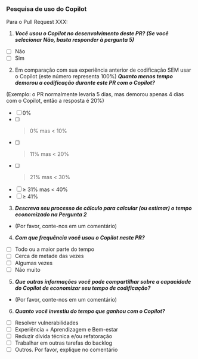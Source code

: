 ### Pesquisa de uso do Copilot

Para o Pull Request XXX:

1. ***Você usou o Copilot no desenvolvimento deste PR? (Se você selecionar Não, basta responder à pergunta 5)***
- [ ] Não
- [ ] Sim

2. Em comparação com sua experiência anterior de codificação SEM usar o Copilot (este número representa 100%) ***Quanto menos tempo demorou a codificação durante este PR com o Copilot?***
   
(Exemplo: o PR normalmente levaria 5 dias, mas demorou apenas 4 dias com o Copilot, então a resposta é 20%)
- [ ] 0%
- [ ] > 0% mas < 10%
- [ ] > 11% mas < 20%
- [ ] > 21% mas < 30%
- [ ] ≥ 31% mas < 40%
- [ ] ≥ 41%

3. ***Descreva seu processo de cálculo para calcular (ou estimar) o tempo economizado na Pergunta 2***

- (Por favor, conte-nos em um comentário)

4. ***Com que frequência você usou o Copilot neste PR?***
- [ ] Todo ou a maior parte do tempo
- [ ] Cerca de metade das vezes
- [ ] Algumas vezes
- [ ] Não muito

5. ***Que outras informações você pode compartilhar sobre a capacidade do Copilot de economizar seu tempo de codificação?***

- (Por favor, conte-nos em um comentário)

6. ***Quanto você investiu do tempo que ganhou com o Copilot?***
- [ ] Resolver vulnerabilidades
- [ ] Experiência + Aprendizagem e Bem-estar
- [ ] Reduzir dívida técnica e/ou refatoração
- [ ] Trabalhar em outras tarefas do backlog 
- [ ] Outros. Por favor, explique no comentário